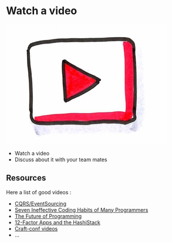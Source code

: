 # Watch a video
![Watch video](photos/watch-video.png)  

* Watch a video
* Discuss about it with your team mates

## Resources
Here a list of good videos :
* [CQRS/EventSourcing](https://www.youtube.com/watch?v=zxa4y6eJj_g)
* [Seven Ineffective Coding Habits of Many Programmers](https://www.youtube.com/watch?v=ZsHMHukIlJY)
* [The Future of Programming](https://www.youtube.com/watch?v=ecIWPzGEbFc&t=1s)
* [12-Factor Apps and the HashiStack](https://www.youtube.com/watch?v=NVl9cIiPF80)
* [Craft-conf videos](https://craft-conf.com/2017)
* ...
